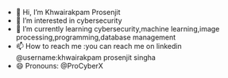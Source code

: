 - 👋 Hi, I’m Khwairakpam Prosenjit
- 👀 I’m interested in cybersecurity
- 🌱 I’m currently learning cybersecurity,machine learning,image processing,programming,database management
- 📫 How to reach me :you can reach me on linkedin @username:khwairakpam prosenjit singha
- 😄 Pronouns: @ProCyberX

<!---
ProCyberX/ProCyberX is a ✨ special ✨ repository because its `README.md` (this file) appears on your GitHub profile.
You can click the Preview link to take a look at your changes.
--->
